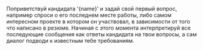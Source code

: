 Поприветствуй кандидата '{name}' и задай свой первый вопрос,
например спроси о его последнем месте работы, либо самом интересном проекте в котором он участвовал,
в зависимости от того что написано в резюме.
Начиная с этого момента интерпретируй все последующие сообщения как ответы кандидата на твои вопросы, 
а сам диалог подводи к известным тебе требованиям. 



